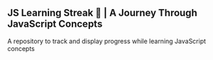 
<h2>JS Learning Streak 📘 | A Journey Through JavaScript Concepts</h2>
A repository to track and display progress while learning JavaScript concepts
